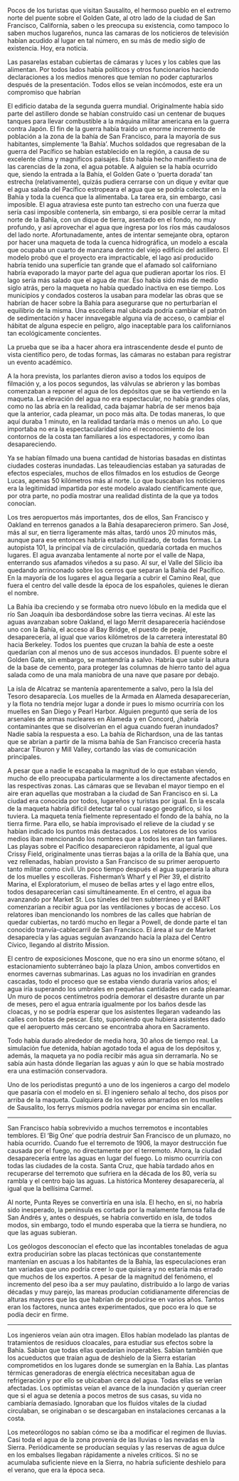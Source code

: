 Pocos de los turistas que visitan Sausalito, el hermoso pueblo en el extremo norte del puente sobre el Golden Gate, al otro lado de la ciudad de San Francisco, California, saben o les preocupa su existencia, como tampoco lo saben muchos lugareños, nunca las camaras de los noticieros de televisión habían acudido al lugar en tal número, en su más de medio siglo de existencia. Hoy, era noticia.

Las pasarelas estaban cubiertas de cámaras y luces y los cables que las alimentan. Por todos lados había políticos y otros funcionarios haciendo declaraciones a los medios menores que temían no poder capturarlos después de la presentación.  Todos ellos se veían incómodos, este era un compromiso que habrían

El edificio databa de la segunda guerra mundial.  Originalmente había sido parte del astillero donde se habían construído casi un centenar de buques tanques para llevar combustible a la máquina militar americana en la guerra contra Japón.  El fin de la guerra había traído un enorme incremento de población a la zona de la bahía de San Francisco, para la mayoría de sus habitantes, simplemente ‘la Bahía’.  Muchos soldados que regresaban de la guerra del Pacífico se habían establecido en la región, a causa de su excelente clima y magnificos paisajes.  Esto había hecho manifiesto una de las carencias de la zona, el agua potable.  A alguien se la había ocurrido que, siendo la entrada a la Bahía, el Golden Gate o ‘puerta dorada’ tan estrecha (relativamente), quizás pudiera cerrarse con un dique y evitar que el agua salada del Pacífico estropeara el agua que se podría colectar en la Bahía y toda la cuenca que la alimentaba.  La tarea era, sin embargo, casi imposible.  El agua atraviesa este punto tan estrecho con una fuerza que sería casi imposible contenerla, sin embargo, si era posible cerrar la mitad norte de la Bahía, con un dique de tierra, asentado en el fondo, no muy profundo, y así aprovechar el agua que ingresa por los ríos más caudalosos del lado norte.  Afortunadamente, antes de intentar semejante obra, optaron por hacer una maqueta de toda la cuenca hidrográfica, un modelo a escala que ocupaba un cuarto de manzana dentro del viejo edificio del astillero.  El modelo probó que el proyecto era impracticable, el lago así producido habría tenido una superficie tan grande que el afamado sol californiano habría evaporado la mayor parte del agua que pudieran aportar los ríos.  El lago sería más salado que el agua de mar.  Eso había sido más de medio siglo atrás, pero la maqueta no había quedado inactiva en ese tiempo.  Los municipios y condados costeros la usaban para modelar las obras que se habrían de hacer sobre la Bahía para asegurarse que no perturbarían el equilibrio de la misma.  Una escollera mal ubicada podría cambiar el patrón de sedimentación y hacer innavegable alguna vía de acceso, o cambiar el hábitat de alguna especie en peligro, algo inaceptable para los californianos tan ecológicamente concientes.

La prueba que se iba a hacer ahora era intrascendente desde el punto de vista científico pero, de todas formas, las cámaras no estaban para registrar un evento académico.

A la hora prevista, los parlantes dieron aviso a todos los equipos de filmación y, a los pocos segundos, las válvulas se abrieron y las bombas comenzaban a reponer el agua de los depósitos que se iba vertiendo en la maqueta. La elevación del agua no era espectacular, no había grandes olas, como no las abría en la realidad, cada bajamar habría de ser menos baja que la anterior, cada pleamar, un poco más alta.  De todas maneras, lo que aquí duraba 1 minuto, en la realidad tardaría más o menos un año.  Lo que importaba no era la espectacularidad sino el reconocimiento de los contornos de la costa tan familiares a los espectadores, y como iban desapareciendo.

Ya se habían filmado una buena cantidad de historias basadas en distintas ciudades costeras inundadas. Las teleaudiencias estaban ya saturadas de efectos especiales, muchos de ellos filmados en los estudios de George Lucas, apenas 50 kilómetros más al norte.  Lo que buscaban los noticieros era la legitimidad impartida por este modelo avalado científicamente que, por otra parte, no podía mostrar una realidad distinta de la que ya todos conocían.

Los tres aeropuertos más importantes, dos de ellos, San Francisco y Oakland en terrenos ganados a la Bahía desaparecieron primero.  San José, más al sur, en tierra ligeramente más altas, tardó unos 20 minutos más, aunque para ese entonces habría estado inutilizado, de todas formas.  La autopista 101, la principal vía de circulación, quedaría cortada en muchos lugares.  El agua avanzaba lentamente al norte por el valle de Napa, enterrando sus afamados viñedos a su paso.  Al sur, el Valle del Silicio iba quedando arrinconado sobre los cerros que separan la Bahía del Pacífico.  En la mayoría de los lugares el agua llegaría a cubrir el Camino Real, que fuera el centro del valle desde la época de los españoles, quienes le dieran el nombre.

La Bahía iba creciendo y se formaba otro nuevo lóbulo en la medida que el río San Joaquín iba desbordándose sobre las tierra vecinas.  Al este las aguas avanzaban sobre Oakland, el lago Merrit desaparecería haciéndose uno con la Bahía, el acceso al Bay Bridge, el puesto de peaje, desaparecería, al igual que varios kilómetros de la carretera interestatal 80 hacia Berkeley.  Todos los puentes que cruzan la bahía de este a oeste quedarían con al menos uno de sus accesos inundados.  El puente sobre el Golden Gate, sin embargo, se mantendría a salvo.  Habría que subir la altura de la base de cemento, para proteger las columnas de hierro tanto del agua salada como de una mala maniobra de una nave que pasare por debajo.

La isla de Alcatraz se mantenía aparentemente a salvo, pero la Isla del Tesoro desaparecía.  Los muelles de la Armada en Alameda desaparecerían, y la flota no tendría mejor lugar a donde ir pues lo mismo ocurriría con los muelles en San Diego y Pearl Harbor.  Alguien preguntó que sería de los arsenales de armas nucleares en Alameda y en Concord, ¿habría contaminantes que se disolverían en el agua cuando fueran inundados?  Nadie sabía la respuesta a eso.  La bahía de Richardson, una de las tantas que se abrían a partir de la misma bahía de San Francisco crecería hasta abarcar Tiburon y Mill Valley, cortando las vías de comunicación principales.

A pesar que a nadie le escapaba la magnitud de lo que estaban viendo, mucho de ello preocupaba particularmente a los directamente afectados en las respectivas zonas.  Las cámaras que se llevaban el mayor tiempo en el aire eran aquellas que mostraban a la ciudad de San Francisco en si.  La ciudad era conocida por todos, lugareños y turistas por igual. En la escala de la maqueta habría difícil detectar tal o cual rasgo geográfico, si los tuviera.  La maqueta tenía fielmente representado el fondo de la bahía, no la tierra firme.  Para ello, se había improvisado el relieve de la ciudad y se habían indicado los puntos más destacados. Los relatores de los varios medios iban mencionando los nombres que a todos les eran tan familiares.  Las playas sobre el Pacífico desaparecieron rápidamente, al igual que Crissy Field, originalmente unas tierras bajas a la orilla de la Bahía que, una vez rellenadas, habían provisto a San Francisco de su primer aeropuerto tanto militar como civil.  Un poco tiempo después el agua superaría la altura de los muelles y escolleras.  Fisherman’s Wharf y el Pier 39, el distrito Marina, el Exploratorium, el museo de bellas artes y el lago entre ellos, todos desaparecerían casi simultáneamente.  En el centro, el agua iba avanzando por Market St.  Los túneles del tren subterráneo y el BART comenzarían a recibir agua por las ventilaciones y bocas de acceso.  Los relatores iban mencionando los nombres de las calles que habrían de quedar cubiertas, no tardó mucho en llegar a Powell, de donde parte el tan conocido tranvía-cablecarril de San Francisco. El área al sur de Market desaparecía y las aguas seguían avanzando hacía la plaza del Centro Cívico, llegando al distrito Mission.

El centro de exposiciones Moscone, que no era sino un enorme sótano, el estacionamiento subterráneo bajo la plaza Union, ambos convertidos en enormes cavernas submarinas. Las aguas no los invadirían en grandes cascadas, todo el proceso que se estaba viendo duraría varios años; el agua iría superando los umbrales en pequeñas cantidades en cada pleamar.  Un muro de pocos centímetros podría demorar el desastre durante un par de meses, pero el agua entraría igualmente por los baños desde las cloacas, y no se podría esperar que los asistentes llegaran vadeando las calles con botas de pescar.  Esto, suponiendo que hubiera asistentes dado que el aeropuerto más cercano se encontraba ahora en Sacramento.

Todo había durado alrededor de media hora, 30 años de tiempo real.  La simulación fue detenida, habían agotado toda el agua de los depósitos y, además, la maqueta ya no podía recibir más agua sin derramarla. No se sabía aún hasta dónde llegarían las aguas y aún lo que se había mostrado era una estimación conservadora.

Uno de los periodistas preguntó a uno de los ingenieros a cargo del modelo que pasaría con el modelo en si.  El ingeniero señalo al techo, dos pisos por arriba de la maqueta.  Cualquiera de los veleros amarrados en los muelles de Sausalito, los ferrys mismos podría navegar por encima sin encallar.

---

San Francisco había sobrevivido a muchos terremotos e incontables temblores.  El ‘Big One’ que podría destruir San Francisco de un plumazo, no había ocurrido. Cuando fue el terremoto de 1906, la mayor destrucción fue causada por el fuego, no directamente por el terremoto.  Ahora, la ciudad desaparecería entre las aguas en lugar del fuego.  Lo mismo ocurriría con todas las ciudades de la costa.  Santa Cruz, que había tardado años en recuperarse del terremoto que sufriera en la década de los 80, vería su rambla y el centro bajo las aguas.  La histórica Monterey desaparecería, al igual que la bellísima Carmel.

Al norte, Punta Reyes se convertiría en una isla. El hecho, en si, no habría sido inesperado, la península es cortada por la malamente famosa falla de San Andrés y, antes o después, se habría convertido en isla, de todos modos, sin embargo, todo el mundo esperaba que la tierra se hundiera, no que las aguas subieran.

Los geólogos desconocían el efecto que las incontables toneladas de agua extra producirían sobre las placas tectónicas que constantemente mantenían en ascuas a los habitantes de la Bahía, las especulaciones eran tan variadas que uno podría creer lo que quisiera y no estaría más errado que muchos de los expertos. A pesar de la magnitud del fenómeno, el incremento del peso iba a ser muy paulatino, distribuído a lo largo de varias décadas y muy parejo, las mareas producían cotidianamente diferencias de alturas mayores que las que habrían de producirse en varios años.  Tantos eran los factores, nunca antes experimentados, que poco era lo que se podía decir en firme.

---

Los ingenieros veían aún otra imagen.  Ellos habían modelado las plantas de tratamientos de residuos cloacales, para estudiar sus efectos sobre la Bahía.  Sabían que todas ellas quedarían inoperables.  Sabían también que los acueductos que traían agua de deshielo de la Sierra estarían comprometidos en los lugares donde se sumergían en la Bahía.  Las plantas térmicas generadoras de energía eléctrica necesitaban agua de refrigeración y por ello se ubicaban cerca del agua.  Todas ellas se verían afectadas.  Los optimistas veían el avance de la inundación y querían creer que si el agua se detenía a pocos metros de sus casas, su vida no cambiaría demasiado.  Ignoraban que los fluídos vitales de la ciudad circulaban, se originaban o se descargaban en instalaciones cercanas a la costa.

Los meteorólogos no sabían cómo se iba a modificar el regimen de lluvias.  Casi toda el agua de la zona provenía de las lluvias o las nevadas en la Sierra.  Periódicamente se producían sequías y las reservas de agua dulce en los embalses llegaban rápidamente a niveles críticos.  Si no se acumulaba suficiente nieve en la Sierra, no habría suficiente deshielo para el verano, que era la época seca.
